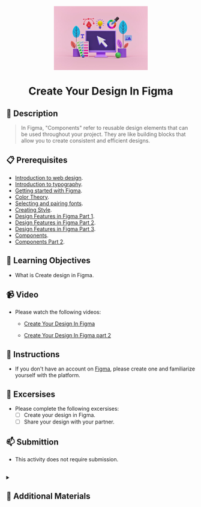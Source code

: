 <div align="center">
    <img src="../images/create-design.jpg" alt="Logo" height="170" align="center">
    <h1 align="center">Create Your Design In Figma</h1>
</div>

## 📝 Description
> In Figma, "Components" refer to reusable design elements that can be used throughout your project. They are like building blocks that allow you to create consistent and efficient designs.

## 📋 Prerequisites
- [Introduction to web design](./01_web-design-concepts.md).
- [Introduction to typography](./02_typography.md).
- [Getting started with Figma](./03_getting_started_with_Figma.md).
- [Color Theory](./04_color_theory.md).
- [Selecting and pairing fonts](./05_fonts_and_colors.md).
- [Creating Style](./06_Figma_styling.md).
- [Design Features in Figma Part 1](./08_design_features_in_figma_part_1.md).
- [Design Features in Figma Part 2](./09_design_features_in_figma_part_2.md).
- [Design Features in Figma Part 3](./10_design_features_in_figma_part_3.md).
- [Components](./12_Create_Your_Design_In_Figma_part_1.md).
- [Components Part 2](./13_Create_Your_Design_In_Figma_part_2.md).

## 🎯 Learning Objectives
- What is Create design in Figma.

## 📹 Video

- Please watch the following videos:
    - <a href="https://www.youtube.com/watch?v=wvFd-z7jSaA&list=PLXDU_eVOJTx7QHLShNqIXL1Cgbxj7HlN4&index=3" target="_blank">Create Your Design In Figma</a>

    - <a href="https://www.youtube.com/watch?v=JGLfyTDgfDc" target="_blank">Create Your Design In Figma part 2</a>

## 🔧 Instructions
- If you don't have an account on [Figma](https://www.figma.com), please create one and familiarize yourself with the platform.

## 🚀 Excersises
- Please complete the following excersises:
    - [ ] Create your design in Figma.
    - [ ] Share your design with your partner.

## 📫 Submittion
- This activity does not require submission.
<br>

<details>
    <summary>
        <h2>📌 Additional Materials</h2>
    </summary>
    <hr style="height:1px;border-width:0;color:gray;background-color:dark">
    <i>
        These are all optional, but if you're interested in exploring this topic further, here are some resources to help you.
    </i>

<br>
    <ul>
    <li><a href="https://www.youtube.com/watch?v=KnmxD8LvHmA" target="_blank">Everything you need to know about Figma Components</a></li>
    </ul>
</details>
